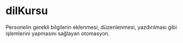 # dilKursu
Personelin gerekli bilgilerin eklenmesi, düzenlenmesi, yazdırılması gibi işlemlerini yapmasını sağlayan otomasyon.
